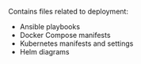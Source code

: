 Contains files related to deployment:
- Ansible playbooks
- Docker Compose manifests
- Kubernetes manifests and settings
- Helm diagrams